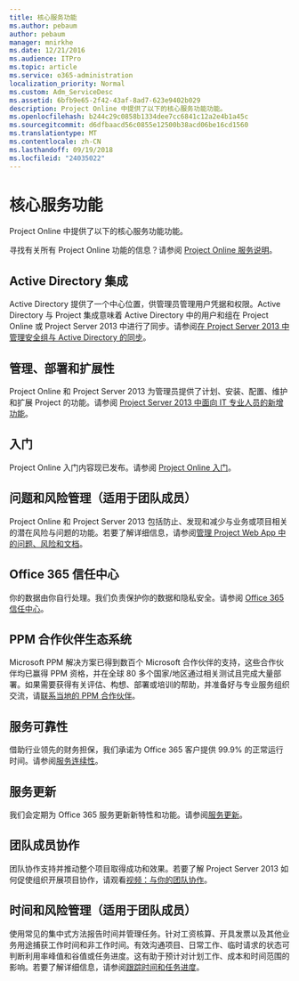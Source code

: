 ```yaml
---
title: 核心服务功能
ms.author: pebaum
author: pebaum
manager: mnirkhe
ms.date: 12/21/2016
ms.audience: ITPro
ms.topic: article
ms.service: o365-administration
localization_priority: Normal
ms.custom: Adm_ServiceDesc
ms.assetid: 6bfb9e65-2f42-43af-8ad7-623e9402b029
description: Project Online 中提供了以下的核心服务功能功能。
ms.openlocfilehash: b244c29c0858b1334dee7cc6841c12a2e4b1a45c
ms.sourcegitcommit: d6dfbaacd56c0855e12500b38acd06be16cd1560
ms.translationtype: MT
ms.contentlocale: zh-CN
ms.lasthandoff: 09/19/2018
ms.locfileid: "24035022"
---
```

# <a name="core-services-functionality"></a>核心服务功能

Project Online 中提供了以下的核心服务功能功能。
  
寻找有关所有 Project Online 功能的信息？请参阅 [Project Online 服务说明](project-online-service-description.md)。
  
## <a name="active-directory-integration"></a>Active Directory 集成
<a name="bkmk_AD_Integration"> </a>

Active Directory 提供了一个中心位置，供管理员管理用户凭据和权限。Active Directory 与 Project 集成意味着 Active Directory 中的用户和组在 Project Online 或 Project Server 2013 中进行了同步。请参阅[在 Project Server 2013 中管理安全组与 Active Directory 的同步](https://go.microsoft.com/fwlink/p/?LinkId=402631)。
  
## <a name="administration-deployment-and-extensibility"></a>管理、部署和扩展性
<a name="bkmk_AdministrationDeploymentExtensibility"> </a>

Project Online 和 Project Server 2013 为管理员提供了计划、安装、配置、维护和扩展 Project 的功能。请参阅 [Project Server 2013 中面向 IT 专业人员的新增功能](https://go.microsoft.com/fwlink/p/?LinkId=272017)。
  
## <a name="getting-started"></a>入门
<a name="bkmk_GettingStarted"> </a>

Project Online 入门内容现已发布。请参阅 [Project Online 入门](https://support.office.com/en-us/article/Get-started-with-Project-Online-E3E5F64F-ADA5-4F9D-A578-130B2D4E5F11?ui=en-US&amp;rs=en-US&amp;ad=US)。
  
## <a name="issues-and-risk-management-for-team-members"></a>问题和风险管理（适用于团队成员）
<a name="bkmk_IssuesRiskManagement"> </a>

Project Online 和 Project Server 2013 包括防止、发现和减少与业务或项目相关的潜在风险与问题的功能。若要了解详细信息，请参阅[管理 Project Web App 中的问题、风险和文档](https://go.microsoft.com/fwlink/?LinkId=402634)。
  
## <a name="office-365-trust-center"></a>Office 365 信任中心
<a name="bkmk_Office365TrustCenter"> </a>

你的数据由你自行处理。我们负责保护你的数据和隐私安全。请参阅 [Office 365 信任中心](https://go.microsoft.com/fwlink/?LinkId=402637)。
  
## <a name="ppm-partner-ecosystem"></a>PPM 合作伙伴生态系统
<a name="bkmk_ProjectPortfolioManagementPartner"> </a>

Microsoft PPM 解决方案已得到数百个 Microsoft 合作伙伴的支持，这些合作伙伴均已赢得 PPM 资格，并在全球 80 多个国家/地区通过相关测试且完成大量部署。如果需要获得有关评估、构想、部署或培训的帮助，并准备好与专业服务组织交流，请[联系当地的 PPM 合作伙伴](https://go.microsoft.com/fwlink/p/?LinkId=272646)。
  
## <a name="service-reliability"></a>服务可靠性
<a name="bkmk_ServiceReliability"> </a>

借助行业领先的财务担保，我们承诺为 Office 365 客户提供 99.9% 的正常运行时间。请参阅[服务连续性](https://go.microsoft.com/fwlink/?LinkId=402653)。
  
## <a name="service-updates"></a>服务更新
<a name="bkmk_Serviceupdates"> </a>

我们会定期为 Office 365 服务更新新特性和功能。请参阅[服务更新](../office-365-platform-service-description/service-updates.md)。
  
## <a name="team-member-collaboration"></a>团队成员协作
<a name="bkbmk_TeamMemberCollaboration"> </a>

团队协作支持并推动整个项目取得成功和效果。若要了解 Project Server 2013 如何促使组织开展项目协作，请观看[视频：与你的团队协作](https://go.microsoft.com/fwlink/?LinkId=402628)。
  
## <a name="time-and-task-management-for-team-members"></a>时间和风险管理（适用于团队成员）
<a name="bkmk_TimeTaskManagement"> </a>

使用常见的集中式方法报告时间并管理任务。针对工资核算、开具发票以及其他业务用途捕获工作时间和非工作时间。有效沟通项目、日常工作、临时请求的状态可判断利用率峰值和谷值或任务进度。这有助于预计对计划工作、成本和时间范围的影响。若要了解详细信息，请参阅[跟踪时间和任务进度](https://go.microsoft.com/fwlink/p/?LinkId=271321)。
  

